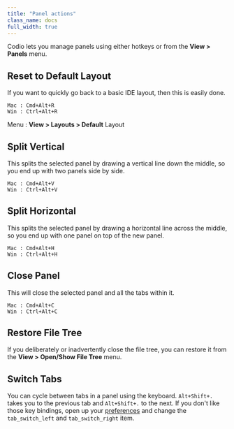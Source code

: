 ```yaml
---
title: "Panel actions"
class_name: docs
full_width: true
---
```


Codio lets you manage panels using either hotkeys or from the **View > Panels** menu.

## Reset to Default Layout
If you want to quickly go back to a basic IDE layout, then this is easily done.

```
Mac : Cmd+Alt+R
Win : Ctrl+Alt+R
```

Menu : **View > Layouts > Default** Layout

## Split Vertical
This splits the selected panel by drawing a vertical line down the middle, so you end up with two panels side by side.

```
Mac : Cmd+Alt+V
Win : Ctrl+Alt+V
```

## Split Horizontal
This splits the selected panel by drawing a horizontal line across the middle, so you end up with one panel on top of the new panel.

```
Mac : Cmd+Alt+H
Win : Ctrl+Alt+H
```

## Close Panel
This will close the selected panel and all the tabs within it.

```
Mac : Cmd+Alt+C
Win : Ctrl+Alt+C
```

## Restore File Tree
If you deliberately or inadvertently close the file tree, you can restore it from the **View > Open/Show File Tree** menu.

## Switch Tabs
You can cycle between tabs in a panel using the keyboard. `Alt+Shift+.` takes you to the previous tab and `Alt+Shift+.` to the next. If you don't like those key bindings, open up your [preferences](/docs/ide/customization/codio-prefs) and change the `tab_switch_left` and `tab_switch_right` item.